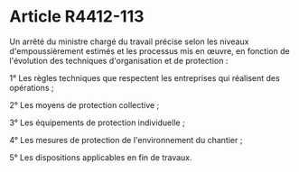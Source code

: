 # Article R4412-113

Un arrêté du ministre chargé du travail précise selon les niveaux d'empoussièrement estimés et les processus mis en œuvre, en fonction de l'évolution des techniques d'organisation et de protection : 

1° Les règles techniques que respectent les entreprises qui réalisent des opérations ; 

2° Les moyens de protection collective ; 

3° Les équipements de protection individuelle ; 

4° Les mesures de protection de l'environnement du chantier ; 

5° Les dispositions applicables en fin de travaux.
